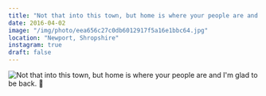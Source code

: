 ```yaml
---
title: "Not that into this town, but home is where your people are and I'm glad to be back. 🏡"
date: 2016-04-02
image: "/img/photo/eea656c27c0db6012917f5a16e1bbc64.jpg"
location: "Newport, Shropshire"
instagram: true
draft: false
---
```


![Not that into this town, but home is where your people are and I'm glad to be back. 🏡](/img/photo/eea656c27c0db6012917f5a16e1bbc64.jpg)
